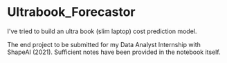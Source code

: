 # Ultrabook_Forecastor
I've tried to build an ultra book (slim laptop) cost prediction model. 


The end project to be submitted for my Data Analyst Internship with ShapeAI (2021).
Sufficient notes have been provided in the notebook itself.

